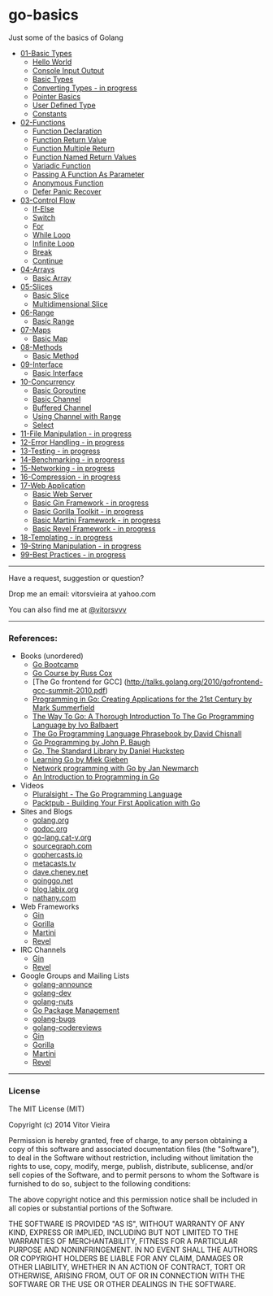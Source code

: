 go-basics
=========

Just some of the basics of Golang 


- [01-Basic Types](https://github.com/vitorsvvv/go-basics/tree/master/01-Basic-Types)
    - [Hello World](https://github.com/vitorsvvv/go-basics/blob/master/01-Basic-Types/01-Hello-World.go)
    - [Console Input Output](https://github.com/vitorsvvv/go-basics/blob/master/01-Basic-Types/02-Console-Input-Output.go)
    - [Basic Types](https://github.com/vitorsvvv/go-basics/blob/master/01-Basic-Types/03-Basic-Types.go)
    - [Converting Types - in progress](https://github.com/vitorsvvv/go-basics/blob/master/01-Basic-Types/04-Converting-Types.go)
    - [Pointer Basics](https://github.com/vitorsvvv/go-basics/blob/master/01-Basic-Types/05-Pointer-Basics.go)
    - [User Defined Type](https://github.com/vitorsvvv/go-basics/blob/master/01-Basic-Types/06-User-Defined-Type.go)
    - [Constants](https://github.com/vitorsvvv/go-basics/blob/master/01-Basic-Types/07-Constants.go)
- [02-Functions](https://github.com/vitorsvvv/go-basics/tree/master/02-Functions)
    - [Function Declaration](https://github.com/vitorsvvv/go-basics/blob/master/02-Functions/01-Function-Declaration.go)
    - [Function Return Value](https://github.com/vitorsvvv/go-basics/blob/master/02-Functions/02-Function-Return-Value.go)
    - [Function Multiple Return](https://github.com/vitorsvvv/go-basics/blob/master/02-Functions/03-Function-Multiple-Returns.go)
    - [Function Named Return Values](https://github.com/vitorsvvv/go-basics/blob/master/02-Functions/04-Function-Named-Return-Values.go)
    - [Variadic Function](https://github.com/vitorsvvv/go-basics/blob/master/02-Functions/05-Variadic-Function.go)
    - [Passing A Function As Parameter](https://github.com/vitorsvvv/go-basics/blob/master/02-Functions/06-Passing-A-Function-As-Parameter.go)
    - [Anonymous Function](https://github.com/vitorsvvv/go-basics/blob/master/02-Functions/07-Anonymous-Function.go)
    - [Defer Panic Recover](https://github.com/vitorsvvv/go-basics/blob/master/02-Functions/08-Defer-Panic-Recover.go)
- [03-Control Flow](https://github.com/vitorsvvv/go-basics/tree/master/03-Control-Flow)
    - [If-Else](https://github.com/vitorsvvv/go-basics/blob/master/03-Control-Flow/01-If-Else.go)
    - [Switch](https://github.com/vitorsvvv/go-basics/blob/master/03-Control-Flow/02-Switch.go)
    - [For](https://github.com/vitorsvvv/go-basics/blob/master/03-Control-Flow/03-For.go)
    - [While Loop](https://github.com/vitorsvvv/go-basics/blob/master/03-Control-Flow/04-While-Loop.go)
    - [Infinite Loop](https://github.com/vitorsvvv/go-basics/blob/master/03-Control-Flow/05-Infinite-Loop.go)
    - [Break](https://github.com/vitorsvvv/go-basics/blob/master/03-Control-Flow/06-Break.go)
    - [Continue](https://github.com/vitorsvvv/go-basics/blob/master/03-Control-Flow/07-Continue.go)
- [04-Arrays](https://github.com/vitorsvvv/go-basics/tree/master/04-Arrays)
    - [Basic Array](https://github.com/vitorsvvv/go-basics/blob/master/04-Arrays/01-Basic-Array.go)
- [05-Slices](https://github.com/vitorsvvv/go-basics/tree/master/05-Slices)
    - [Basic Slice](https://github.com/vitorsvvv/go-basics/blob/master/05-Slices/01-Basic-Slice.go)
    - [Multidimensional Slice](https://github.com/vitorsvvv/go-basics/blob/master/05-Slices/02-Multidimensional-Slice.go)
- [06-Range](https://github.com/vitorsvvv/go-basics/tree/master/06-Range)
    - [Basic Range](https://github.com/vitorsvvv/go-basics/blob/master/06-Range/01-Basic-Range.go)
- [07-Maps](https://github.com/vitorsvvv/go-basics/tree/master/07-Maps)
    - [Basic Map](https://github.com/vitorsvvv/go-basics/blob/master/07-Maps/01-Basic-Map.go)
- [08-Methods](https://github.com/vitorsvvv/go-basics/tree/master/08-Methods)
    - [Basic Method](https://github.com/vitorsvvv/go-basics/blob/master/08-Methods/01-Basic-Method.go)
- [09-Interface](https://github.com/vitorsvvv/go-basics/tree/master/09-Interface)
    - [Basic Interface](https://github.com/vitorsvvv/go-basics/blob/master/09-Interface/01-Basic-Inteface.go)
- [10-Concurrency](https://github.com/vitorsvvv/go-basics/tree/master/10-Concurrency)
    - [Basic Goroutine](https://github.com/vitorsvvv/go-basics/blob/master/10-Concurrency/01-Basic-Goroutine.go)
    - [Basic Channel](https://github.com/vitorsvvv/go-basics/blob/master/10-Concurrency/02-Basic-Channel.go)
    - [Buffered Channel](https://github.com/vitorsvvv/go-basics/blob/master/10-Concurrency/03-Buffered-Channel.go)
    - [Using Channel with Range](https://github.com/vitorsvvv/go-basics/blob/master/10-Concurrency/04-Using-Channel-With-Range.go)
    - [Select](https://github.com/vitorsvvv/go-basics/blob/master/10-Concurrency/05-Select.go)
- [11-File Manipulation - in progress](https://github.com/vitorsvvv/go-basics)
- [12-Error Handling - in progress](https://github.com/vitorsvvv/go-basics)
- [13-Testing - in progress](https://github.com/vitorsvvv/go-basics)
- [14-Benchmarking - in progress](https://github.com/vitorsvvv/go-basics)
- [15-Networking - in progress](https://github.com/vitorsvvv/go-basics)
- [16-Compression - in progress](https://github.com/vitorsvvv/go-basics)
- [17-Web Application](https://github.com/vitorsvvv/go-basics/blob/master/17-Web-Application)
    - [Basic Web Server](https://github.com/vitorsvvv/go-basics/blob/master/17-Web-Application/01-Basic-Web-Server.go)
    - [Basic Gin Framework - in progress](https://github.com/vitorsvvv/go-basics/blob/master/17-Web-Application/02-Basic-Gin-Framework.go)
    - [Basic Gorilla Toolkit - in progress](https://github.com/vitorsvvv/go-basics/blob/master/17-Web-Application/03-Basic-Gorilla-Toolkit.go)
    - [Basic Martini Framework - in progress](https://github.com/vitorsvvv/go-basics/blob/master/17-Web-Application/04-Basic-Martini-Framework.go)
    - [Basic Revel Framework - in progress](https://github.com/vitorsvvv/go-basics/blob/master/17-Web-Application/05-Basic-Revel-Framework.go)
- [18-Templating - in progress](https://github.com/vitorsvvv/go-basics)
- [19-String Manipulation - in progress](https://github.com/vitorsvvv/go-basics)
- [99-Best Practices - in progress](https://github.com/vitorsvvv/go-basics)

---


Have a request, suggestion or question?

Drop me an email: vitorsvieira at yahoo.com

You can also find me at [@vitorsvvv](https://twitter.com/vitorsvvv)


---

### References:

- Books (unordered)
    - [Go Bootcamp](http://www.golangbootcamp.com/)
    - [Go Course by Russ Cox](http://swtch.com/usenix/go-course.pdf)
    - [The Go frontend for GCC] (http://talks.golang.org/2010/gofrontend-gcc-summit-2010.pdf)
    - [Programming in Go: Creating Applications for the 21st Century by Mark Summerfield](http://www.amazon.com/dp/0321774639)
    - [The Way To Go: A Thorough Introduction To The Go Programming Language by Ivo Balbaert](http://www.amazon.com/dp/1469769166)
    - [The Go Programming Language Phrasebook by David Chisnall](http://www.amazon.com/dp/0321817141)
    - [Go Programming by John P. Baugh](http://www.amazon.com/dp/1453636676)
    - [Go, The Standard Library by Daniel Huckstep](http://thestandardlibrary.com/go.html)
    - [Learning Go by Miek Gieben](http://www.miek.nl/downloads/Go/)
    - [Network programming with Go by Jan Newmarch](http://jan.newmarch.name/go/all.pdf)
    - [An Introduction to Programming in Go](http://www.golang-book.com/assets/pdf/gobook.pdf)
- Videos
    - [Pluralsight - The Go Programming Language](http://pluralsight.com/training/Courses/TableOfContents/go)
    - [Packtpub - Building Your First Application with Go](https://www.packtpub.com/application-development/building-your-first-application-go-video)
- Sites and Blogs
    - [golang.org](http://golang.org)
    - [godoc.org](http://godoc.org)
    - [go-lang.cat-v.org](http://go-lang.cat-v.org)
    - [sourcegraph.com](http://sourcegraph.com)
    - [gophercasts.io](http://gophercasts.io)
    - [metacasts.tv](http://sourcegraph.com)
    - [dave.cheney.net](http://dave.cheney.net/)
    - [goinggo.net](http://goinggo.net)
    - [blog.labix.org](http://blog.labix.org/)
    - [nathany.com](http://nathany.com/)
- Web Frameworks
    - [Gin](http://gin-gonic.github.io/gin/)
    - [Gorilla](http://www.gorillatoolkit.org/)
    - [Martini](http://martini.codegangsta.io/)
    - [Revel](http://revel.github.io/)
- IRC Channels
    - [Gin](http://webchat.freenode.net/?randomnick=1&channels=%23getgin)
    - [Revel](http://webchat.freenode.net/?channels=revel&uio=d4)
- Google Groups and Mailing Lists
    - [golang-announce](https://groups.google.com/forum/#!forum/golang-announce)
    - [golang-dev](https://groups.google.com/forum/#!forum/golang-dev)
    - [golang-nuts](https://groups.google.com/forum/#!forum/golang-nuts)
    - [Go Package Management](https://groups.google.com/forum/#!forum/go-package-management)
    - [golang-bugs](https://groups.google.com/forum/#!forum/golang-bugs)
    - [golang-codereviews](https://groups.google.com/forum/#!forum/golang-codereviews)
    - [Gin](getgin@librelist.org)
    - [Gorilla](http://groups.google.com/group/gorilla-web)
    - [Martini](https://groups.google.com/forum/#!forum/martini-go)
    - [Revel](https://groups.google.com/forum/#!forum/revel-framework)

---

### License

The MIT License (MIT)

Copyright (c) 2014 Vitor Vieira

Permission is hereby granted, free of charge, to any person obtaining a copy
of this software and associated documentation files (the "Software"), to deal
in the Software without restriction, including without limitation the rights
to use, copy, modify, merge, publish, distribute, sublicense, and/or sell
copies of the Software, and to permit persons to whom the Software is
furnished to do so, subject to the following conditions:

The above copyright notice and this permission notice shall be included in all
copies or substantial portions of the Software.

THE SOFTWARE IS PROVIDED "AS IS", WITHOUT WARRANTY OF ANY KIND, EXPRESS OR
IMPLIED, INCLUDING BUT NOT LIMITED TO THE WARRANTIES OF MERCHANTABILITY,
FITNESS FOR A PARTICULAR PURPOSE AND NONINFRINGEMENT. IN NO EVENT SHALL THE
AUTHORS OR COPYRIGHT HOLDERS BE LIABLE FOR ANY CLAIM, DAMAGES OR OTHER
LIABILITY, WHETHER IN AN ACTION OF CONTRACT, TORT OR OTHERWISE, ARISING FROM,
OUT OF OR IN CONNECTION WITH THE SOFTWARE OR THE USE OR OTHER DEALINGS IN THE
SOFTWARE.
